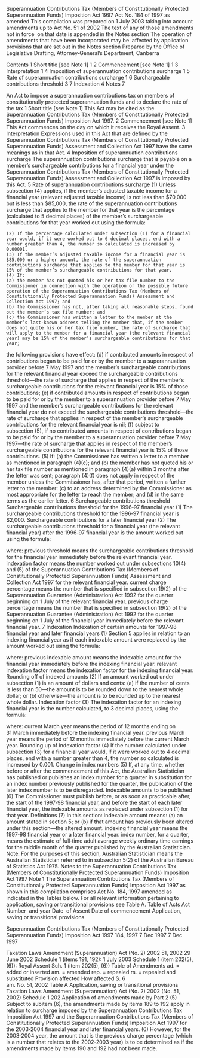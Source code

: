 
Superannuation Contributions Tax (Members of Constitutionally Protected Superannuation Funds) Imposition Act 1997
Act No. 184 of 1997 as amended
This compilation was prepared on 1 July 2003 taking into account amendments up to Act No. 51 of 2002
The text of any of those amendments not in force  on that date is appended in the Notes section
The operation of amendments that have been incorporated may be  affected by application provisions that are set out in the Notes section
Prepared by the Office of Legislative Drafting, Attorney‑General’s Department, Canberra
  
  
  
Contents
1	Short title [see Note 1]	1
2	Commencement [see Note 1]	1
3	Interpretation	1
4	Imposition of superannuation contributions surcharge	1
5	Rate of superannuation contributions surcharge	1
6	Surchargeable contributions threshold	3
7	Indexation	4
Notes	7


An Act to impose a superannuation contributions tax on members of constitutionally protected superannuation funds and to declare the rate of the tax
1  Short title [see Note 1]
		This Act may be cited as the Superannuation Contributions Tax (Members of Constitutionally Protected Superannuation Funds) Imposition Act 1997.
2  Commencement [see Note 1]
		This Act commences on the day on which it receives the Royal Assent.
3  Interpretation
		Expressions used in this Act that are defined by the Superannuation Contributions Tax (Members of Constitutionally Protected Superannuation Funds) Assessment and Collection Act 1997 have the same meanings as in that Act.
4  Imposition of superannuation contributions surcharge
		The superannuation contributions surcharge that is payable on a member’s surchargeable contributions for a financial year under the Superannuation Contributions Tax (Members of Constitutionally Protected Superannuation Funds) Assessment and Collection Act 1997 is imposed by this Act.
5  Rate of superannuation contributions surcharge
	(1)	Unless subsection (4) applies, if the member’s adjusted taxable income for a financial year (relevant adjusted taxable income) is not less than $70,000 but is less than $85,000, the rate of the superannuation contributions surcharge that applies to the member for that year is the percentage (calculated to 5 decimal places) of the member’s surchargeable contributions for that year worked out using the formula:

	(2)	If the percentage calculated under subsection (1) for a financial year would, if it were worked out to 6 decimal places, end with a number greater than 4, the number so calculated is increased by 0.00001.
	(3)	If the member’s adjusted taxable income for a financial year is $85,000 or a higher amount, the rate of the superannuation contributions surcharge that applies to the member for that year is 15% of the member’s surchargeable contributions for that year.
	(4)	If:
	(a)	the member has not quoted his or her tax file number to the Commissioner in connection with the operation or the possible future operation of the Superannuation Contributions Tax (Members of Constitutionally Protected Superannuation Funds) Assessment and Collection Act 1997; and
	(b)	the Commissioner has not, after taking all reasonable steps, found out the member’s tax file number; and
	(c)	the Commissioner has written a letter to the member at the member’s last‑known address telling the member that, if the member does not quote his or her tax file number, the rate of surcharge that will apply to the member for a financial year (the relevant financial year) may be 15% of the member’s surchargeable contributions for that year;
the following provisions have effect:
	(d)	if contributed amounts in respect of contributions began to be paid for or by the member to a superannuation provider before 7 May 1997 and the member’s surchargeable contributions for the relevant financial year exceed the surchargeable contributions threshold—the rate of surcharge that applies in respect of the member’s surchargeable contributions for the relevant financial year is 15% of those contributions;
	(e)	if contributed amounts in respect of contributions began to be paid for or by the member to a superannuation provider before 7 May 1997 and the member’s surchargeable contributions for the relevant financial year do not exceed the surchargeable contributions threshold—the rate of surcharge that applies in respect of the member’s surchargeable contributions for the relevant financial year is nil;
	(f)	subject to subsection (5), if no contributed amounts in respect of contributions began to be paid for or by the member to a superannuation provider before 7 May 1997—the rate of surcharge that applies in respect of the member’s surchargeable contributions for the relevant financial year is 15% of those contributions.
	(5)	If:
	(a)	the Commissioner has written a letter to a member as mentioned in paragraph (4)(c); and
	(b)	the member has not quoted his or her tax file number as mentioned in paragraph (4)(a) within 3 months after the letter was sent;
paragraph (4)(f) does not apply in respect of the member unless the Commissioner has, after that period, written a further letter to the member:
	(c)	to an address determined by the Commissioner as most appropriate for the letter to reach the member; and
	(d)	in the same terms as the earlier letter.
6  Surchargeable contributions threshold
Surchargeable contributions threshold for the 1996‑97 financial year
	(1)	The surchargeable contributions threshold for the 1996‑97 financial year is $2,000.
Surchargeable contributions for a later financial year
	(2)	The surchargeable contributions threshold for a financial year (the relevant financial year) after the 1996‑97 financial year is the amount worked out using the formula:

where:
previous threshold means the surchargeable contributions threshold for the financial year immediately before the relevant financial year.
indexation factor means the number worked out under subsections 10(4) and (5) of the Superannuation Contributions Tax (Members of Constitutionally Protected Superannuation Funds) Assessment and Collection Act 1997 for the relevant financial year.
current charge percentage means the number that is specified in subsection 19(2) of the Superannuation Guarantee (Administration) Act 1992 for the quarter beginning on 1 July of the relevant financial year.
previous charge percentage means the number that is specified in subsection 19(2) of the Superannuation Guarantee (Administration) Act 1992 for the quarter beginning on 1 July of the financial year immediately before the relevant financial year.
7  Indexation
Indexation of certain amounts for 1997‑98 financial year and later financial years
	(1)	Section 5 applies in relation to an indexing financial year as if each indexable amount were replaced by the amount worked out using the formula:

where:
previous indexable amount means the indexable amount for the financial year immediately before the indexing financial year.
relevant indexation factor means the indexation factor for the indexing financial year.
Rounding off of indexed amounts
	(2)	If an amount worked out under subsection (1) is an amount of dollars and cents:
	(a)	if the number of cents is less than 50—the amount is to be rounded down to the nearest whole dollar; or
	(b)	otherwise—the amount is to be rounded up to the nearest whole dollar.
Indexation factor
	(3)	The indexation factor for an indexing financial year is the number calculated, to 3 decimal places, using the formula:

where:
current March year means the period of 12 months ending on 31 March immediately before the indexing financial year.
previous March year means the period of 12 months immediately before the current March year.
Rounding up of indexation factor
	(4)	If the number calculated under subsection (3) for a financial year would, if it were worked out to 4 decimal places, end with a number greater than 4, the number so calculated is increased by 0.001.
Change in index numbers
	(5)	If, at any time, whether before or after the commencement of this Act, the Australian Statistician has published or publishes an index number for a quarter in substitution for an index number previously published for the quarter, the publication of the later index number is to be disregarded.
Indexable amounts to be published
	(6)	The Commissioner must publish before, or as soon as practicable after, the start of the 1997‑98 financial year, and before the start of each later financial year, the indexable amounts as replaced under subsection (1) for that year.
Definitions
	(7)	In this section:
indexable amount means:
	(a)	an amount stated in section 5; or
	(b)	if that amount has previously been altered under this section—the altered amount.
indexing financial year means the 1997‑98 financial year or a later financial year.
index number, for a quarter, means the estimate of full‑time adult average weekly ordinary time earnings for the middle month of the quarter published by the Australian Statistician.
Note:	For the purposes of this section, Australian Statistician means the Australian Statistician referred to in subsection 5(2) of the Australian Bureau of Statistics Act 1975.
Notes to the Superannuation Contributions Tax (Members of Constitutionally Protected Superannuation Funds) Imposition Act 1997
Note 1
The Superannuation Contributions Tax (Members of Constitutionally Protected Superannuation Funds) Imposition Act 1997 as shown in this compilation comprises Act No. 184, 1997 amended as indicated in the Tables below.
For all relevant information pertaining to application, saving or transitional provisions see Table A.
Table of Acts
Act
Number  and year
Date  of Assent
Date of commencement
Application, saving or transitional provisions

Superannuation Contributions Tax (Members of Constitutionally Protected Superannuation Funds) Imposition Act 1997
184, 1997
7 Dec 1997
7 Dec 1997

Taxation Laws Amendment (Superannuation) Act (No. 2) 2002
51, 2002
29 June 2002 
Schedule 1 (items 191, 192): 1 July 2003 Schedule 1 (item 202(5), (6)): Royal Assent
Sch. 1 (item 202(5), (6))
Table of Amendments
ad. = added or inserted      am. = amended      rep. = repealed      rs. = repealed and substituted
Provision affected
How affected
S. 6	
am. No. 51, 2002
Table A
Application, saving or transitional provisions
Taxation Laws Amendment (Superannuation) Act (No. 2) 2002 (No. 51, 2002)
Schedule 1
202  Application of amendments made by Part 2
(5)	Subject to subitem (6), the amendments made by items 189 to 192 apply in relation to surcharge imposed by the Superannuation Contributions Tax Imposition Act 1997 and the Superannuation Contributions Tax (Members of Constitutionally Protected Superannuation Funds) Imposition Act 1997 for the 2003‑2004 financial year and later financial years.
(6)	However, for the 2003‑2004 year, the amount that is the previous charge percentage (which is a number that relates to the 2002‑2003 year) is to be determined as if the amendments made by items 190 and 192 had not been made.

